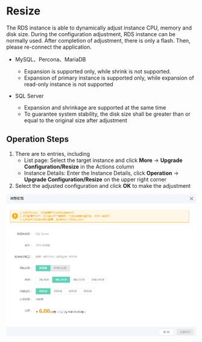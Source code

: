 # Resize

The RDS instance is able to dynamically adjust instance CPU, memory and disk size. During the configuration adjustment, RDS instance can be normally used. After completion of adjustment, there is only a flash. Then, please re-connect the application.

- MySQL、Percona、MariaDB
  - Expansion is supported only, while shrink is not supported.
  - Expansion of primary instance is supported only, while expansion of read-only instance is not supported
  
- SQL Server
  - Expansion and shrinkage are supported at the same time
  - To guarantee system stability, the disk size shall be greater than or equal to the original size after adjustment
  
## Operation Steps
1. There are to entries, including
    * List page: Select the target instance and click **More** -> **Upgrade Configuration/Resize** in the Actions column
    * Instance Details: Enter the Instance Details, click **Operation** -> **Upgrade Configuration/Resize** on the upper right corner
2. Select the adjusted configuration and click **OK** to make the adjustment
    
![调整配置](../../../../../image/RDS/Modify-Instance-Spec.png)

